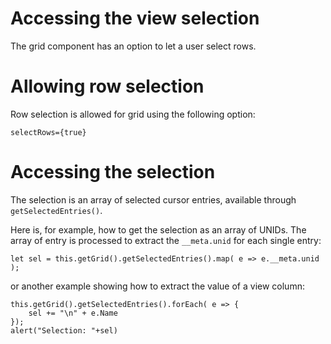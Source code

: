 # Accessing the view selection

The grid component has an option to let a user select rows.

# Allowing row selection

Row selection is allowed for grid using the following option:

    selectRows={true}

# Accessing the selection

The selection is an array of selected cursor entries, available through `getSelectedEntries()`.

Here is, for example, how to get the selection as an array of UNIDs. The array of entry is processed to extract the `__meta.unid` for each single entry:

    let sel = this.getGrid().getSelectedEntries().map( e => e.__meta.unid );

or another example showing how to extract the value of a view column:

    this.getGrid().getSelectedEntries().forEach( e => {
        sel += "\n" + e.Name
    });
    alert("Selection: "+sel)
